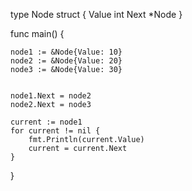 
type Node struct {
    Value int
    Next  *Node
}

func main() {

    node1 := &Node{Value: 10}
    node2 := &Node{Value: 20}
    node3 := &Node{Value: 30}

   
    node1.Next = node2
    node2.Next = node3

    current := node1
    for current != nil {
        fmt.Println(current.Value)
        current = current.Next
    }
}
